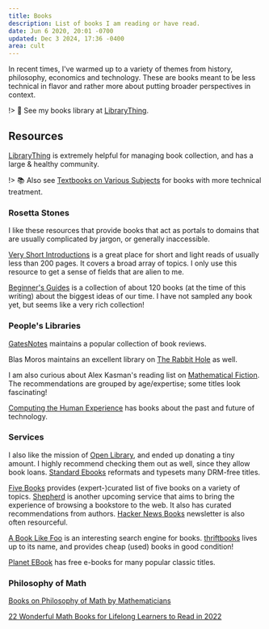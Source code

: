 ```yaml
---
title: Books
description: List of books I am reading or have read.
date: Jun 6 2020, 20:01 -0700
updated: Dec 3 2024, 17:36 -0400
area: cult
---
```


In recent times, I've warmed up to a variety of themes from history, philosophy,
economics and technology. These are
books meant to be less technical in flavor and rather more about putting broader
perspectives in context.

!> :green_book: See my books library at [LibraryThing](https://www.librarything.com/catalog/psiyum).

## Resources

[LibraryThing](https://www.librarything.com/) is extremely helpful for managing book collection, and has a large & healthy community.

!> :books: Also see [Textbooks on Various Subjects](/kb/textbooks-on-various-subjects) for books with more technical treatment.

### Rosetta Stones

I like these resources that provide books that act as portals to domains that
are usually complicated by jargon, or generally inaccessible.

[Very Short Introductions](https://www.veryshortintroductions.com) is a great
place for short and light reads of usually less than 200 pages. It covers a
broad array of topics. I only use this resource to get a sense of fields that
are alien to me.

[Beginner's Guides](https://oneworld-publications.com/series/beginners-guides/)
is a collection of about 120 books (at the time of this writing) about the biggest
ideas of our time. I have not sampled any book yet, but seems like a very rich collection!

### People's Libraries

[GatesNotes](https://www.gatesnotes.com/Books) maintains a popular collection of
book reviews.

Blas Moros maintains an excellent library on [The Rabbit Hole](https://blas.com/library/) as well.

I am also curious about Alex Kasman's reading list on [Mathematical Fiction](https://kasmana.people.cofc.edu/MATHFICT/readinglists.php). The recommendations are grouped by age/expertise; some titles look fascinating!

[Computing the Human Experience](https://computingthehumanexperience.com/books/) has books about the past and future of technology.

### Services

I also like the mission of [Open Library](https://openlibrary.org), and ended up donating a tiny amount. I highly recommend checking them out as well, since they allow book loans. [Standard Ebooks](https://standardebooks.org) reformats and typesets many DRM-free titles.

[Five Books](https://fivebooks.com) provides (expert-)curated list of five books on a variety of topics. [Shepherd](https://shepherd.com/) is another upcoming service that aims to bring the experience of browsing a bookstore to the web. It also has curated recommendations from authors. [Hacker News Books](https://hackernewsbooks.com) newsletter is also often resourceful.

[A Book Like Foo](https://abooklikefoo.com) is an interesting
search engine for books. [thriftbooks](https://www.thriftbooks.com) lives up to its name, and provides cheap (used) books in good condition!

[Planet EBook](https://www.planetebook.com/) has free e-books for many popular classic titles.

### Philosophy of Math

[Books on Philosophy of Math by Mathematicians](https://math.stackexchange.com/questions/4088403/books-on-philosophy-of-math-by-mathematicians/4090476)

[22 Wonderful Math Books for Lifelong Learners to Read in 2022](https://ali.medium.com/22-wonderful-math-books-for-lifelong-learners-to-read-in-2022-71435bf660b1)
